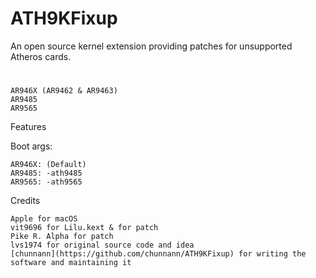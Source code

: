 # ATH9KFixup
An open source kernel extension providing patches for unsupported Atheros cards.

#

#

    AR946X (AR9462 & AR9463)
    AR9485
    AR9565

Features

Boot args:

    AR946X: (Default)
    AR9485: -ath9485
    AR9565: -ath9565

Credits

    Apple for macOS
    vit9696 for Lilu.kext & for patch
    Pike R. Alpha for patch
    lvs1974 for original source code and idea
    [chunnann](https://github.com/chunnann/ATH9KFixup) for writing the software and maintaining it
